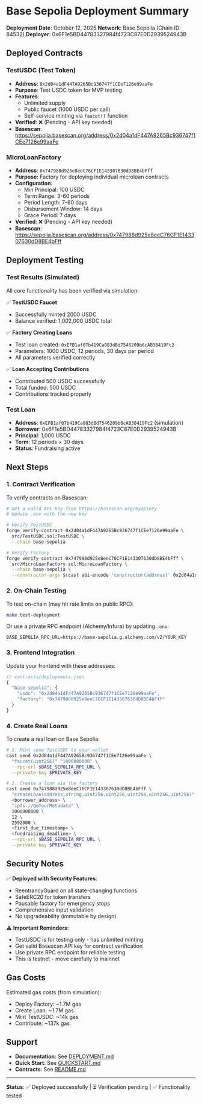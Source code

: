 # Base Sepolia Deployment Summary

**Deployment Date**: October 12, 2025
**Network**: Base Sepolia (Chain ID: 84532)
**Deployer**: 0x6F1e5BD44783327984f4723C87E0D2939524943B

## Deployed Contracts

### TestUSDC (Test Token)
- **Address**: `0x2d04a1dF447A9265Bc936747f1CEe7126e99aaFe`
- **Purpose**: Test USDC token for MVP testing
- **Features**:
  - Unlimited supply
  - Public faucet (1000 USDC per call)
  - Self-service minting via `faucet()` function
- **Verified**: ❌ (Pending - API key needed)
- **Basescan**: https://sepolia.basescan.org/address/0x2d04a1dF447A9265Bc936747f1CEe7126e99aaFe

### MicroLoanFactory
- **Address**: `0x747988d925e8eeC76CF1E143307630dD8BE4bFff`
- **Purpose**: Factory for deploying individual microloan contracts
- **Configuration**:
  - Min Principal: 100 USDC
  - Term Range: 3-60 periods
  - Period Length: 7-60 days
  - Disbursement Window: 14 days
  - Grace Period: 7 days
- **Verified**: ❌ (Pending - API key needed)
- **Basescan**: https://sepolia.basescan.org/address/0x747988d925e8eeC76CF1E143307630dD8BE4bFff

## Deployment Testing

### Test Results (Simulated)
All core functionality has been verified via simulation:

✅ **TestUSDC Faucet**
- Successfully minted 2000 USDC
- Balance verified: 1,002,000 USDC total

✅ **Factory Creating Loans**
- Test loan created: `0xEFB1af07b419Ca083dBd7546209b6cAB38419Fc2`
- Parameters: 1000 USDC, 12 periods, 30 days per period
- All parameters verified correctly

✅ **Loan Accepting Contributions**
- Contributed 500 USDC successfully
- Total funded: 500 USDC
- Contributions tracked properly

### Test Loan
- **Address**: `0xEFB1af07b419Ca083dBd7546209b6cAB38419Fc2` (simulation)
- **Borrower**: 0x6F1e5BD44783327984f4723C87E0D2939524943B
- **Principal**: 1,000 USDC
- **Term**: 12 periods × 30 days
- **Status**: Fundraising active

## Next Steps

### 1. Contract Verification
To verify contracts on Basescan:

```bash
# Get a valid API key from https://basescan.org/myapikey
# Update .env with the new key

# Verify TestUSDC
forge verify-contract 0x2d04a1dF447A9265Bc936747f1CEe7126e99aaFe \
  src/TestUSDC.sol:TestUSDC \
  --chain base-sepolia

# Verify Factory
forge verify-contract 0x747988d925e8eeC76CF1E143307630dD8BE4bFff \
  src/MicroLoanFactory.sol:MicroLoanFactory \
  --chain base-sepolia \
  --constructor-args $(cast abi-encode 'constructor(address)' 0x2d04a1dF447A9265Bc936747f1CEe7126e99aaFe)
```

### 2. On-Chain Testing
To test on-chain (may hit rate limits on public RPC):

```bash
make test-deployment
```

Or use a private RPC endpoint (Alchemy/Infura) by updating `.env`:
```
BASE_SEPOLIA_RPC_URL=https://base-sepolia.g.alchemy.com/v2/YOUR_KEY
```

### 3. Frontend Integration
Update your frontend with these addresses:

```typescript
// contracts/deployments.json
{
  "base-sepolia": {
    "usdc": "0x2d04a1dF447A9265Bc936747f1CEe7126e99aaFe",
    "factory": "0x747988d925e8eeC76CF1E143307630dD8BE4bFff"
  }
}
```

### 4. Create Real Loans
To create a real loan on Base Sepolia:

```bash
# 1. Mint some TestUSDC to your wallet
cast send 0x2d04a1dF447A9265Bc936747f1CEe7126e99aaFe \
  "faucet(uint256)" "1000000000" \
  --rpc-url $BASE_SEPOLIA_RPC_URL \
  --private-key $PRIVATE_KEY

# 2. Create a loan via the factory
cast send 0x747988d925e8eeC76CF1E143307630dD8BE4bFff \
  "createLoan(address,string,uint256,uint256,uint256,uint256,uint256)" \
  <borrower_address> \
  "ipfs://QmYourMetadata" \
  1000000000 \
  12 \
  2592000 \
  <first_due_timestamp> \
  <fundraising_deadline> \
  --rpc-url $BASE_SEPOLIA_RPC_URL \
  --private-key $PRIVATE_KEY
```

## Security Notes

✅ **Deployed with Security Features**:
- ReentrancyGuard on all state-changing functions
- SafeERC20 for token transfers
- Pausable factory for emergency stops
- Comprehensive input validation
- No upgradeability (immutable by design)

⚠️ **Important Reminders**:
- TestUSDC is for testing only - has unlimited minting
- Get valid Basescan API key for contract verification
- Use private RPC endpoint for reliable testing
- This is testnet - move carefully to mainnet

## Gas Costs

Estimated gas costs (from simulation):
- Deploy Factory: ~1.7M gas
- Create Loan: ~1.7M gas
- Mint TestUSDC: ~14k gas
- Contribute: ~137k gas

## Support

- **Documentation**: See [DEPLOYMENT.md](./DEPLOYMENT.md)
- **Quick Start**: See [QUICKSTART.md](./QUICKSTART.md)
- **Contracts**: See [README.md](./README.md)

---

**Status**: ✅ Deployed successfully | ⏳ Verification pending | ✅ Functionality tested
